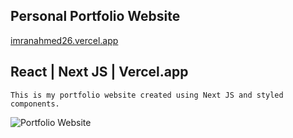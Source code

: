 ## Personal Portfolio Website

 [imranahmed26.vercel.app](https://imranahmed26.vercel.app)
 
##  React | Next JS | Vercel.app

```
This is my portfolio website created using Next JS and styled components.

```

![Portfolio Website](https://i.postimg.cc/SsnKVkYR/Screenshot-2021-09-22-024407.png)

